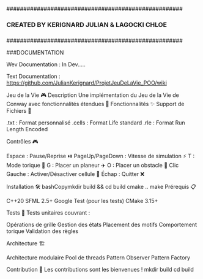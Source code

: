 ####################################################
###                                              ###
###  CREATED BY KERIGNARD JULIAN & LAGOCKI CHLOE ###
###                                              ###
####################################################


###DOCUMENTATION

Wev Documentation : In Dev.....

Text Documentation : https://github.com/JulianKerignard/ProjetJeuDeLaVie_POO/wiki

Jeu de la Vie 🎮
Description
Une implémentation du Jeu de la Vie de Conway avec fonctionnalités étendues 🚀
Fonctionnalités ✨
Support de Fichiers 📁

.txt : Format personnalisé
.cells : Format Life standard
.rle : Format Run Length Encoded

Contrôles 🎮

Espace : Pause/Reprise ⏯️
PageUp/PageDown : Vitesse de simulation ⚡
T : Mode torique 🔄
G : Placer un planeur ✈️
O : Placer un obstacle 🚧
Clic Gauche : Activer/Désactiver cellule 🔲
Échap : Quitter ❌

Installation 🛠️
bashCopymkdir build && cd build
cmake ..
make
Prérequis 📋

C++20
SFML 2.5+
Google Test (pour les tests)
CMake 3.15+

Tests 🧪
Tests unitaires couvrant :

Opérations de grille
Gestion des états
Placement des motifs
Comportement torique
Validation des règles

Architecture 🏗️

Architecture modulaire
Pool de threads
Pattern Observer
Pattern Factory

Contribution 👥
Les contributions sont les bienvenues !
   mkdir build
   cd build
   
